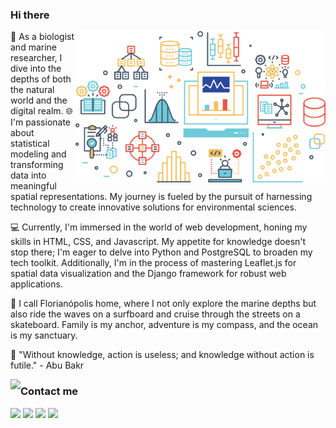 ### Hi there

<img src="https://github.com/silveiratcl/images/blob/main/datascience.png" min-width="400px" max-width="400px" width="400px" align="right" alt="Computador"> 

<p align="left">

🌊 As a biologist and marine researcher, I dive into the depths of both the natural world and the digital realm. 🌐 I'm passionate about statistical modeling and transforming data into meaningful spatial representations. My journey is fueled by the pursuit of harnessing technology to create innovative solutions for environmental sciences.

💻 Currently, I'm immersed in the world of web development, honing my skills in HTML, CSS, and Javascript. My appetite for knowledge doesn't stop there; I'm eager to delve into Python and PostgreSQL to broaden my tech toolkit. Additionally, I'm in the process of mastering Leaflet.js for spatial data visualization and the Django framework for robust web applications.

🌴 I call Florianópolis home, where I not only explore the marine depths but also ride the waves on a surfboard and cruise through the streets on a skateboard. Family is my anchor, adventure is my compass, and the ocean is my sanctuary.

📜 "Without knowledge, action is useless; and knowledge without action is futile." - Abu Bakr


</p>


 
<p align="center">
<a href="https://github.com/silveiratcl/github-readme-stats">
  <img align="left" src="https://github-readme-stats.vercel.app/api/top-langs/?username=silveiratcl&show_icons=true&layout=compact&theme=dark" />
</a> 
</p>
 


<div>
  <h3>Contact me</h3>
    <a target="_blank" href="mailto:silveira.tcl@gmail.com"><img src="https://img.shields.io/badge/Gmail-D14836?style=for-the-badge&logo=gmail&logoColor=white" /><a/>
    <a target="_blank" href="https://www.linkedin.com/in/thiagoclsilveira/"><img src="https://img.shields.io/badge/LinkedIn-0077B5?style=for-the-badge&logo=linkedin&logoColor=white" /><a/>
    <a target="_blank" href="https://twitter.com/silveiratcl"><img src="https://img.shields.io/badge/Twitter-0077B5?style=for-the-badge&logo=twitter&logoColor=white" /><a/>
    <a target="_blank" href="https://orcid.org/0000-0002-3163-479X"><img src="https://img.shields.io/badge/Orcid-339933?style=for-the-badge&logo=orcid&logoColor=white" /><a/>
</div>
